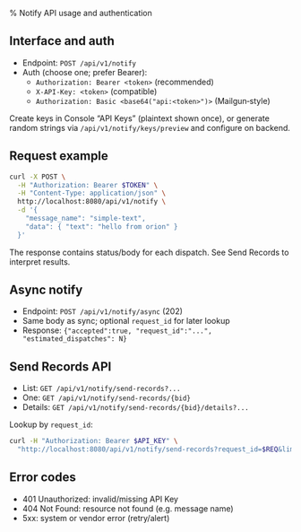 % Notify API usage and authentication

## Interface and auth

- Endpoint: `POST /api/v1/notify`
- Auth (choose one; prefer Bearer):
  - `Authorization: Bearer <token>` (recommended)
  - `X-API-Key: <token>` (compatible)
  - `Authorization: Basic <base64("api:<token>")>` (Mailgun‑style)

Create keys in Console “API Keys” (plaintext shown once), or generate random strings via `/api/v1/notify/keys/preview` and configure on backend.

## Request example

```bash
curl -X POST \
  -H "Authorization: Bearer $TOKEN" \
  -H "Content-Type: application/json" \
  http://localhost:8080/api/v1/notify \
  -d '{
    "message_name": "simple-text",
    "data": { "text": "hello from orion" }
  }'
```

The response contains status/body for each dispatch. See Send Records to interpret results.

## Async notify

- Endpoint: `POST /api/v1/notify/async` (202)
- Same body as sync; optional `request_id` for later lookup
- Response: `{"accepted":true, "request_id":"...", "estimated_dispatches": N}`

## Send Records API

- List: `GET /api/v1/notify/send-records?...`
- One: `GET /api/v1/notify/send-records/{bid}`
- Details: `GET /api/v1/notify/send-records/{bid}/details?...`

Lookup by `request_id`:

```bash
curl -H "Authorization: Bearer $API_KEY" \
  "http://localhost:8080/api/v1/notify/send-records?request_id=$REQ&limit=20&offset=0"
```

## Error codes

- 401 Unauthorized: invalid/missing API Key
- 404 Not Found: resource not found (e.g. message name)
- 5xx: system or vendor error (retry/alert)
